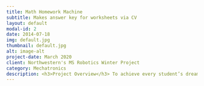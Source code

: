 ```yaml
---
title: Math Homework Machine
subtitle: Makes answer key for worksheets via CV
layout: default
modal-id: 2
date: 2014-07-18
img: default.jpg
thumbnail: default.jpg
alt: image-alt
project-date: March 2020
client: Northwestern's MS Robotics Winter Project
category: Mechatronics
description: <h3>Project Overview</h3> To achieve every student’s dream, I created a homework machine to read worksheets and reveal their answers. As a ten-week assignment, problems were limited to simple multiplication problems, called “times tables” in many US schools, where third grade students multiply whole numbers inclusively between 0 and 12. <br> <br> The core project components were a LEGO prototype for projecting the machine’s plausibility, Tesseract for transcribing image files to text, OpenCV for visualizing Tesseract’s bounding boxes/overlaying answers on the photocopy, and a microcontroller for operating the scanner and conversing with the Python code via serial. <br> <br> The input and output iteration explains the order of the program. <br> <br> <img src="https://drive.google.com/uc?id=1M9WZYq9qzs-bMXmwQGeoRdOI0mvVhkou" width="716" height="420"> <h3>LEGO Prototype</h3> As a serious LEGO artist, I built an XY plotter capable of writing any numbers through slight code modifications. Hitting a push button caused a motor to pull in a worksheet, moving the vertical axis. Another motor moved a conveyor belt, sliding an attached pen to traverse the horizontal axis. A third motor controlled a cam, consequently lifting and lowering the pen between characters. <h3>Tesseract</h3> The library’s image_to_boxes function returned bounding box locations for characters found in the worksheet’s digital photocopy. Contextual methods for finding text were bypassed by selecting a specific page segmentation method. Consequently, I made my own sorting algorithm to find neighboring characters. From here, identifying an expression by spotting the multiplication sign, “x”, preceded and proceeded by two, nearby numbers was performed. <br> <br> <h3>OpenCV</h3> Besides reading, writing and binarising images, OpenCV contributed to overlaying (a) bounding boxes, (b) spotted multiplication signs and (c) worksheet answers. Bounding boxes and spotted multiplication signs visually help debugging. Meanwhile, OpenCV prints answers with it’s `putText` function for students to see the solutions. <br> <br> <img src="https://drive.google.com/uc?id=1lgxlc9pXNin2q7kp2T7rRqskHNMrAjGC" width="716" height="410"> Before implementing OpenCV vs after implementing openCV <h3>Microcontroller</h3> An Arduino UNO microcontroller coordinated a push-button to power a NEMA17 stepper motor for worksheet scanning, and the microcontroller conversed with Python serially. When one-ninth of the page was shifted for the next scan, the microcontroller sent a serial message to inform the webcam to take a photo. After all nine scans, the Arduino program ended and computer vision work in Python ensued. <br> <br> <img src="https://drive.google.com/uc?id=19qgRy7VfAxkCKwNEBJS3mdubKhr3zhuf" width="716" height="418"> The microcontroller controls a driver, in turn controlling the motor <h3>Future Possibilities</h3> Besides implementing motors to slide and lower the pen, solvable math problems could be easily expanded to addition, division, subtraction and fundamental calculus problems. Word problems would be more ambitious yet plausible, which could lend to standardized math tests and demonstrate mathematical comprehension of a text. <br> <br> For a more thorough, technical analysis of the multiplication homework machine, visit the machine’s <a href="https://github.com/marcelbonnici/times-tables-homework-machine">GitHub repository.</a> <br> <br> YouTube video:
---
```

